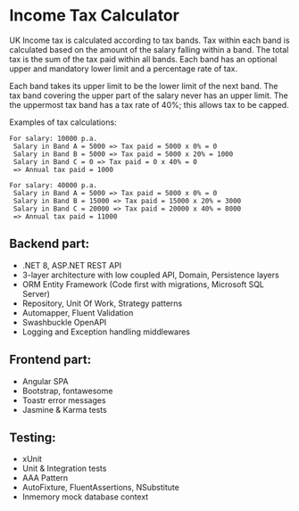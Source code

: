 # Income Tax Calculator
UK Income tax is calculated according to tax bands. Tax within each band is 
calculated based on the amount of the salary falling within a band. The total tax is 
the sum of the tax paid within all bands. Each band has an optional upper and 
mandatory lower limit and a percentage rate of tax. 

Each band takes its upper limit to be the lower limit of the next band. The tax band 
covering the upper part of the salary never has an upper limit. The 
the uppermost tax band has a tax rate of 40%; this allows tax to be capped. 

Examples of tax calculations:

```
For salary: 10000 p.a. 
 Salary in Band A = 5000 => Tax paid = 5000 x 0% = 0 
 Salary in Band B = 5000 => Tax paid = 5000 x 20% = 1000 
 Salary in Band C = 0 => Tax paid = 0 x 40% = 0 
 => Annual tax paid = 1000 
```

```
For salary: 40000 p.a. 
 Salary in Band A = 5000 => Tax paid = 5000 x 0% = 0 
 Salary in Band B = 15000 => Tax paid = 15000 x 20% = 3000 
 Salary in Band C = 20000 => Tax paid = 20000 x 40% = 8000 
 => Annual tax paid = 11000
```

## Backend part: 
* .NET 8, ASP.NET REST API
* 3-layer architecture with low coupled API, Domain, Persistence layers
* ORM Entity Framework (Code first with migrations, Microsoft SQL Server)
* Repository, Unit Of Work, Strategy patterns
* Automapper, Fluent Validation
* Swashbuckle OpenAPI
* Logging and Exception handling middlewares

## Frontend part:
* Angular SPA
* Bootstrap, fontawesome
* Toastr error messages
* Jasmine & Karma tests

## Testing:
* xUnit
* Unit & Integration tests
* AAA Pattern
* AutoFixture, FluentAssertions, NSubstitute
* Inmemory mock database context
